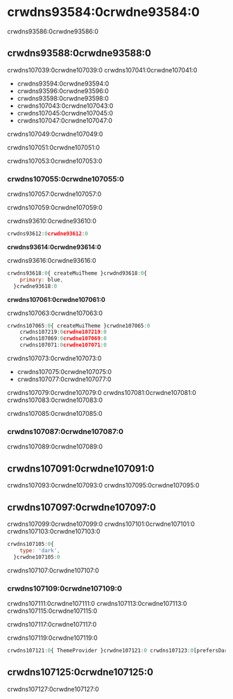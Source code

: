 # crwdns93584:0crwdne93584:0

<p class="description">crwdns93586:0crwdne93586:0</p>

## crwdns93588:0crwdne93588:0

crwdns107039:0crwdne107039:0 crwdns107041:0crwdne107041:0

- crwdns93594:0crwdne93594:0
- crwdns93596:0crwdne93596:0
- crwdns93598:0crwdne93598:0
- crwdns107043:0crwdne107043:0
- crwdns107045:0crwdne107045:0
- crwdns107047:0crwdne107047:0

crwdns107049:0crwdne107049:0

crwdns107051:0crwdne107051:0

crwdns107053:0crwdne107053:0

### crwdns107055:0crwdne107055:0

crwdns107057:0crwdne107057:0

crwdns107059:0crwdne107059:0

crwdns93610:0crwdne93610:0

```ts
crwdns93612:0crwdne93612:0
```

**crwdns93614:0crwdne93614:0**

crwdns93616:0crwdne93616:0

```js
crwdns93618:0{ createMuiTheme }crwdnd93618:0{
    primary: blue,
  }crwdne93618:0
```

**crwdns107061:0crwdne107061:0**

crwdns107063:0crwdne107063:0

```js
crwdns107065:0{ createMuiTheme }crwdne107065:0
    crwdns107219:0crwdne107219:0
    crwdns107069:0crwdne107069:0
    crwdns107071:0crwdne107071:0
```

crwdns107073:0crwdne107073:0

- crwdns107075:0crwdne107075:0
- crwdns107077:0crwdne107077:0

crwdns107079:0crwdne107079:0 crwdns107081:0crwdne107081:0 crwdns107083:0crwdne107083:0

crwdns107085:0crwdne107085:0

### crwdns107087:0crwdne107087:0

crwdns107089:0crwdne107089:0

## crwdns107091:0crwdne107091:0

crwdns107093:0crwdne107093:0 crwdns107095:0crwdne107095:0

## crwdns107097:0crwdne107097:0

crwdns107099:0crwdne107099:0 crwdns107101:0crwdne107101:0 crwdns107103:0crwdne107103:0

```js
crwdns107105:0{
    type: 'dark',
  }crwdne107105:0
```

crwdns107107:0crwdne107107:0

### crwdns107109:0crwdne107109:0

crwdns107111:0crwdne107111:0 crwdns107113:0crwdne107113:0 crwdns107115:0crwdne107115:0

crwdns107117:0crwdne107117:0

crwdns107119:0crwdne107119:0

```jsx
crwdns107121:0{ ThemeProvider }crwdne107121:0 crwdns107123:0[prefersDarkMode]crwdnd107123:0{theme}crwdne107123:0
```

## crwdns107125:0crwdne107125:0

crwdns107127:0crwdne107127:0